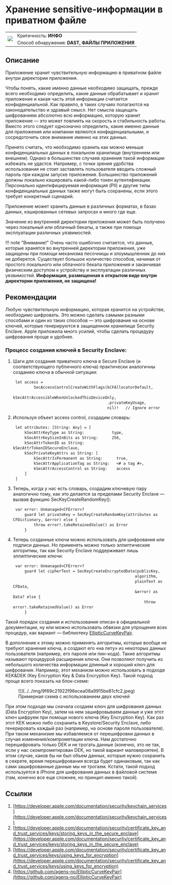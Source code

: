 # Хранение sensitive-информации в приватном файле

<table class='noborder'>
    <colgroup>
      <col/>
      <col/>
    </colgroup>
    <tbody>
      <tr>
        <td rowspan="2"><img src="../../../img/defekt_info.png"/></td>
        <td>Критичность:<strong> ИНФО</strong></td>
      </tr>
      <tr>
        <td>Способ обнаружения:<strong> DAST, ФАЙЛЫ ПРИЛОЖЕНИЯ</strong></td>
      </tr>
    </tbody>
</table>

## Описание

Приложение хранит чувствительную информацию в приватном файле внутри директории приложения.

Чтобы понять, какие именно данные необходимо защищать, прежде всего необходимо определить, какие данные обрабатывает и хранит приложение и какая часть этой информации считается конфиденциальной. Как правило, в таких случаях полагаются на законодательство и здравый смысл. Нет смысла защищать шифрованием абсолютно всю информацию, которую хранит приложение — это может повлиять на скорость и стабильность работы. Вместо этого следует однозначно определить, какие именно данные для приложения или компании являются конфиденциальными, и сосредоточить свое внимание именно на этих данных.

Принято считать, что необходимо хранить как можно меньше конфиденциальных данных в локальном хранилище (внутреннем или внешнем). Однако в большинстве случаев хранения такой информации избежать не удастся. Например, с точки зрения удобства использования не стоит заставлять пользователя вводить сложный пароль при каждом запуске приложения. Большинство приложений должны локально кэшировать какой-либо токен аутентификации. Персонально идентифицируемая информация (PII) и другие типы конфиденциальных данных также могут быть сохранены, если этого требует конкретный сценарий.

Приложение может хранить данные в различных форматах, в базах данных, кэшированных сетевых запросах и много где еще.

Значение из внутренней директории приложения может быть получено через локальный или облачный бекапы, а также при помощи эксплуатации различных уязвимостей.

!!! note "Внимание!"
    Очень часто ошибочно считается, что данные, которые хранятся во внутренней директории приложения, уже защищены при помощи механизма песочницы и злоумышленник до них не доберется. Существует большое количество способов, начиная от простого локального или облачного бекапа приложения и заканчивая физическим доступом к устройству и эксплуатации различных уязвимостей. **Информация, размещенная в открытом виде внутри директории приложения, не защищена!**

## Рекомендации

Любую чувствительную информацию, которая хранится на устройстве, необходимо шифровать. Это можно сделать самыми разными способами и один из таких способов — это шифрование на основе ключей, которые генерируются в защищенном хранилище Security Enclave. Apple приложила много усилий, чтобы сделать процедуру шифрования проще и удобнее. 

### Процесс создания ключей в Security Enclave:

1. Шаги для создания приватного ключа в Secure Enclave (и соответствующего публичного ключа) практически аналогичны созданию ключа в обычной ситуации:

        let access =
                SecAccessControlCreateWithFlags(kCFAllocatorDefault,
                                                kSecAttrAccessibleWhenUnlockedThisDeviceOnly,
                                                .privateKeyUsage,
                                                nil)!   // Ignore error

2. Используя объект access control, создадим словарь:

        let attributes: [String: Any] = [
            kSecAttrKeyType as String:            type,
            kSecAttrKeySizeInBits as String:      256,
            kSecAttrTokenID as String:            kSecAttrTokenIDSecureEnclave,
            kSecPrivateKeyAttrs as String: [
                kSecAttrIsPermanent as String:      true,
                kSecAttrApplicationTag as String:   <# a tag #>,
                kSecAttrAccessControl as String:    access
            ]
        ]

3. Теперь, когда у нас есть словарь, создадим ключевую пару аналогично тому, как это делается за пределами Security Enclave — вызвав функцию SecKeyCreateRandomKey():

        var error: Unmanaged<CFError>?
            guard let privateKey = SecKeyCreateRandomKey(attributes as CFDictionary, &error) else {
                throw error!.takeRetainedValue() as Error
            }

4. Теперь созданные ключи можно использовать для шифрования или подписи данных. Но применять можно только эллиптические алгоритмы, так как Security Enclave поддерживает лишь эллиптические ключи:

        var error: Unmanaged<CFError>?
            guard let cipherText = SecKeyCreateEncryptedData(publicKey,
                                                            algorithm,
                                                            plainText as CFData,
                                                            &error) as Data? else {
                                                                throw error!.takeRetainedValue() as Error
            }

Такой порядок создания и использования описан в официальной документации, ну или можно использовать обвязки для упрощения всех процедур, как вариант — библиотеку [EllipticCurveKeyPair](https://github.com/agens-no/EllipticCurveKeyPair).

В дополнение к этому можно применять алгоритмы, которые вообще не требуют хранения ключа, а создают его «на лету» из некоторых данных пользователя (например, его пароля или пин-кода). Такие алгоритмы называют процедурой расширения ключа. Они позволяют получить из небольшого количества информации длинный и хороший ключ для шифрования. Например, этот механизм можно использовать в подходе KEK&DEK (Key Encryption Key & Data Encryption Key). Такой подход проще всего показать на блок-схеме:

<figure markdown>![](../../img/9f69c21922f96ecea08a9915be81cfc2.jpeg)
<figcaption>Примерная схема с использованием двух ключей</figcaption>
</figure>

При этом подходе мы сначала создаем ключ для шифрования данных (Data Encryption Key), затем на нем зашифровываем данные и уже этот ключ шифруем при помощи нового ключа (Key Encryption Key). Как раз этот KEK можно либо сохранить в Keystore/Security Enclave, либо генерировать каждый раз (например, на основе пароля пользователя). При таком механизме мы избавляемся от перешифровки данных в случае изменения/компрометации ключа. Нам достаточно перешифровать только DEK и не трогать данные (конечно, это не так, если у нас скомпрометирован DEK, но такой вариант маловероятен). В этом случае, каков бы ни был объем данных, которые нужно сохранить в секрете, время перешифрования всегда будет одинаковым, так как сами зашифрованные данные мы не трогаем. Кстати, такой подход используется в iPhone для шифрования данных в файловой системе (там, конечно все еще сложнее, но принцип именно такой).

## Ссылки

1. [https://developer.apple.com/documentation/security/keychain_services](https://developer.apple.com/documentation/security/keychain_services) 
2. [https://developer.apple.com/documentation/security/certificate_key_and_trust_services/keys/storing_keys_in_the_secure_enclave](https://developer.apple.com/documentation/security/certificate_key_and_trust_services/keys/storing_keys_in_the_secure_enclave) 
3. [https://developer.apple.com/documentation/security/certificate_key_and_trust_services/keys/using_keys_for_encryption](https://developer.apple.com/documentation/security/certificate_key_and_trust_services/keys/using_keys_for_encryption) 
4. [https://github.com/agens-no/EllipticCurveKeyPair](https://github.com/agens-no/EllipticCurveKeyPair) 